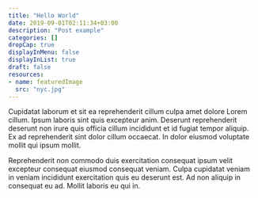 ```yaml
---
title: "Hello World"
date: 2019-09-01T02:11:34+03:00
description: "Post example"
categories: []
dropCap: true
displayInMenu: false
displayInList: true
draft: false
resources:
- name: featuredImage
  src: "nyc.jpg"
---
```


Cupidatat laborum et sit ea reprehenderit cillum culpa amet dolore Lorem cillum. Ipsum laboris sint quis excepteur anim. Deserunt reprehenderit deserunt non irure quis officia cillum incididunt et id fugiat tempor aliquip. Ex ad reprehenderit sint dolor cillum occaecat. In dolor eiusmod voluptate mollit qui ipsum mollit.

Reprehenderit non commodo duis exercitation consequat ipsum velit excepteur consequat eiusmod consequat veniam. Culpa cupidatat veniam in veniam incididunt exercitation quis eu deserunt est. Ad non aliquip in consequat eu ad. Mollit laboris eu qui in.